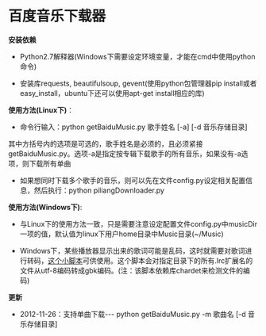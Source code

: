 百度音乐下载器
===============

**安装依赖**

- Python2.7解释器(Windows下需要设定环境变量，才能在cmd中使用python命令)

- 安装库requests, beautifulsoup, gevent(使用python包管理器pip install或者easy\_install，ubuntu下还可以使用apt-get install相应的库)


**使用方法(Linux下)**：

- 命令行输入：python getBaiduMusic.py 歌手姓名 [-a] [-d 音乐存储目录]

其中方括号内的选项是可选的，歌手姓名是必须的，且必须紧接getBaiduMusic.py。选项-a是指定按专辑下载歌手的所有音乐，如果没有-a选项，则下载所有单曲

- 如果想同时下载多个歌手的音乐，则可以先在文件config.py设定相关配置信息，然后执行：python piliangDownloader.py

**使用方法(Windows下)**:

- 与Linux下的使用方法一致，只是需要注意设定配置文件config.py中musicDir一项的值，默认值为linux下用户home目录中Music目录(~/Music)

- Windows下，某些播放器显示出来的歌词可能是乱码，这时就需要对歌词进行转码，[这个小脚本](https://github.com/youngsterxyf/ToolsForMyself/blob/master/change_lrc_coding.py)可供使用。这个脚本会对指定目录下的所有.lrc扩展名的文件从utf-8编码转成gbk编码。(注：该脚本依赖库chardet来检测文件的编码)

**更新**

- 2012-11-26：支持单曲下载--- python getBaiduMusic.py -m 歌曲名 [-d 音乐存储目录]
